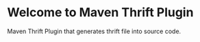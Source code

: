 Welcome to Maven Thrift Plugin
=====================
Maven Thrift Plugin that generates thrift file into source code.